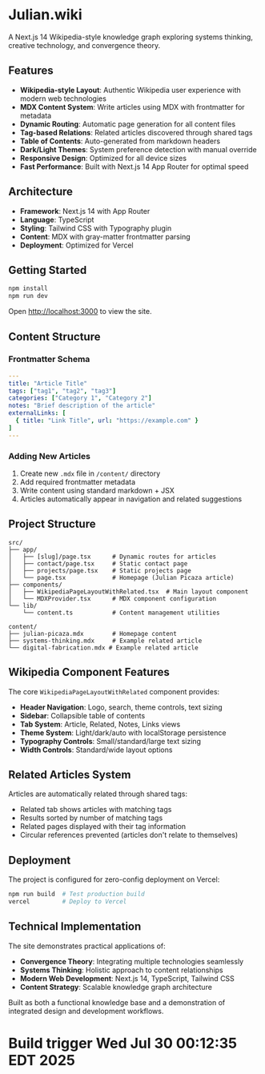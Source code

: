 # Julian.wiki

A Next.js 14 Wikipedia-style knowledge graph exploring systems thinking, creative technology, and convergence theory.

## Features

- **Wikipedia-style Layout**: Authentic Wikipedia user experience with modern web technologies
- **MDX Content System**: Write articles using MDX with frontmatter for metadata
- **Dynamic Routing**: Automatic page generation for all content files
- **Tag-based Relations**: Related articles discovered through shared tags
- **Table of Contents**: Auto-generated from markdown headers
- **Dark/Light Themes**: System preference detection with manual override
- **Responsive Design**: Optimized for all device sizes
- **Fast Performance**: Built with Next.js 14 App Router for optimal speed

## Architecture

- **Framework**: Next.js 14 with App Router
- **Language**: TypeScript
- **Styling**: Tailwind CSS with Typography plugin
- **Content**: MDX with gray-matter frontmatter parsing
- **Deployment**: Optimized for Vercel

## Getting Started

```bash
npm install
npm run dev
```

Open [http://localhost:3000](http://localhost:3000) to view the site.

## Content Structure

### Frontmatter Schema

```yaml
---
title: "Article Title"
tags: ["tag1", "tag2", "tag3"]
categories: ["Category 1", "Category 2"]
notes: "Brief description of the article"
externalLinks: [
  { title: "Link Title", url: "https://example.com" }
]
---
```

### Adding New Articles

1. Create new `.mdx` file in `/content/` directory
2. Add required frontmatter metadata
3. Write content using standard markdown + JSX
4. Articles automatically appear in navigation and related suggestions

## Project Structure

```
src/
├── app/
│   ├── [slug]/page.tsx      # Dynamic routes for articles
│   ├── contact/page.tsx     # Static contact page
│   ├── projects/page.tsx    # Static projects page
│   └── page.tsx             # Homepage (Julian Picaza article)
├── components/
│   ├── WikipediaPageLayoutWithRelated.tsx  # Main layout component
│   └── MDXProvider.tsx      # MDX component configuration
└── lib/
    └── content.ts           # Content management utilities

content/
├── julian-picaza.mdx        # Homepage content
├── systems-thinking.mdx     # Example related article
└── digital-fabrication.mdx # Example related article
```

## Wikipedia Component Features

The core `WikipediaPageLayoutWithRelated` component provides:

- **Header Navigation**: Logo, search, theme controls, text sizing
- **Sidebar**: Collapsible table of contents
- **Tab System**: Article, Related, Notes, Links views  
- **Theme System**: Light/dark/auto with localStorage persistence
- **Typography Controls**: Small/standard/large text sizing
- **Width Controls**: Standard/wide layout options

## Related Articles System

Articles are automatically related through shared tags:
- Related tab shows articles with matching tags
- Results sorted by number of matching tags
- Related pages displayed with their tag information
- Circular references prevented (articles don't relate to themselves)

## Deployment

The project is configured for zero-config deployment on Vercel:

```bash
npm run build  # Test production build
vercel         # Deploy to Vercel
```

## Technical Implementation

The site demonstrates practical applications of:
- **Convergence Theory**: Integrating multiple technologies seamlessly
- **Systems Thinking**: Holistic approach to content relationships
- **Modern Web Development**: Next.js 14, TypeScript, Tailwind CSS
- **Content Strategy**: Scalable knowledge graph architecture

Built as both a functional knowledge base and a demonstration of integrated design and development workflows.
# Build trigger Wed Jul 30 00:12:35 EDT 2025
